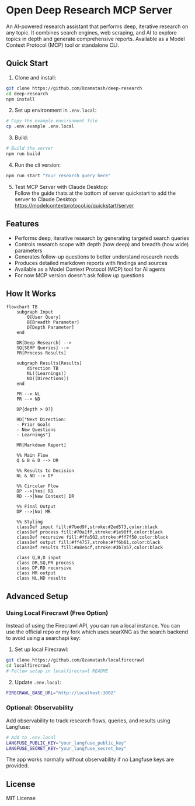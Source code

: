 # Open Deep Research MCP Server

An AI-powered research assistant that performs deep, iterative research on any topic. It combines search engines, web scraping, and AI to explore topics in depth and generate comprehensive reports. Available as a Model Context Protocol (MCP) tool or standalone CLI.

## Quick Start

1. Clone and install:
```bash
git clone https://github.com/Ozamatash/deep-research
cd deep-research
npm install
```

2. Set up environment in `.env.local`:
```bash
# Copy the example environment file
cp .env.example .env.local
```

3. Build:
```bash
# Build the server
npm run build
```

4. Run the cli version:
```bash
npm run start "Your research query here"
```
5. Test MCP Server with Claude Desktop:  
Follow the guide thats at the bottom of server quickstart to add the server to Claude Desktop:  
https://modelcontextprotocol.io/quickstart/server

## Features

- Performs deep, iterative research by generating targeted search queries
- Controls research scope with depth (how deep) and breadth (how wide) parameters
- Generates follow-up questions to better understand research needs
- Produces detailed markdown reports with findings and sources
- Available as a Model Context Protocol (MCP) tool for AI agents
- For now MCP version doesn't ask follow up questions

## How It Works

```mermaid
flowchart TB
    subgraph Input
        Q[User Query]
        B[Breadth Parameter]
        D[Depth Parameter]
    end

    DR[Deep Research] -->
    SQ[SERP Queries] -->
    PR[Process Results]

    subgraph Results[Results]
        direction TB
        NL((Learnings))
        ND((Directions))
    end

    PR --> NL
    PR --> ND

    DP{depth > 0?}

    RD["Next Direction:
    - Prior Goals
    - New Questions
    - Learnings"]

    MR[Markdown Report]

    %% Main Flow
    Q & B & D --> DR

    %% Results to Decision
    NL & ND --> DP

    %% Circular Flow
    DP -->|Yes| RD
    RD -->|New Context| DR

    %% Final Output
    DP -->|No| MR

    %% Styling
    classDef input fill:#7bed9f,stroke:#2ed573,color:black
    classDef process fill:#70a1ff,stroke:#1e90ff,color:black
    classDef recursive fill:#ffa502,stroke:#ff7f50,color:black
    classDef output fill:#ff4757,stroke:#ff6b81,color:black
    classDef results fill:#a8e6cf,stroke:#3b7a57,color:black

    class Q,B,D input
    class DR,SQ,PR process
    class DP,RD recursive
    class MR output
    class NL,ND results
```

## Advanced Setup

### Using Local Firecrawl (Free Option)

Instead of using the Firecrawl API, you can run a local instance. You can use the official repo or my fork which uses searXNG as the search backend to avoid using a searchapi key:

1. Set up local Firecrawl:
```bash
git clone https://github.com/Ozamatash/localfirecrawl
cd localfirecrawl
# Follow setup in localfirecrawl README
```

2. Update `.env.local`:
```bash
FIRECRAWL_BASE_URL="http://localhost:3002"
```

### Optional: Observability

Add observability to track research flows, queries, and results using Langfuse:

```bash
# Add to .env.local
LANGFUSE_PUBLIC_KEY="your_langfuse_public_key"
LANGFUSE_SECRET_KEY="your_langfuse_secret_key"
```

The app works normally without observability if no Langfuse keys are provided.

## License

MIT License